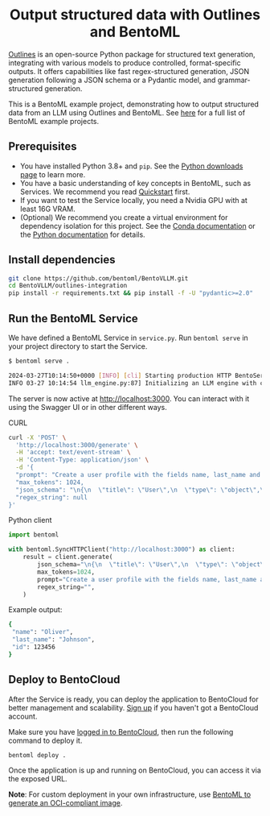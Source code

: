 <div align="center">
    <h1 align="center">Output structured data with Outlines and BentoML</h1>
</div>

[Outlines](https://github.com/outlines-dev/outlines) is an open-source Python package for structured text generation, integrating with various models to produce controlled, format-specific outputs​. It offers capabilities like fast regex-structured generation, JSON generation following a JSON schema or a Pydantic model, and grammar-structured generation. 

This is a BentoML example project, demonstrating how to output structured data from an LLM using Outlines and BentoML. See [here](https://github.com/bentoml/BentoML?tab=readme-ov-file#%EF%B8%8F-what-you-can-build-with-bentoml) for a full list of BentoML example projects.

## Prerequisites

- You have installed Python 3.8+ and `pip`. See the [Python downloads page](https://www.python.org/downloads/) to learn more.
- You have a basic understanding of key concepts in BentoML, such as Services. We recommend you read [Quickstart](https://docs.bentoml.com/en/1.2/get-started/quickstart.html) first.
- If you want to test the Service locally, you need a Nvidia GPU with at least 16G VRAM.
- (Optional) We recommend you create a virtual environment for dependency isolation for this project. See the [Conda documentation](https://conda.io/projects/conda/en/latest/user-guide/tasks/manage-environments.html) or the [Python documentation](https://docs.python.org/3/library/venv.html) for details.

## Install dependencies

```bash
git clone https://github.com/bentoml/BentoVLLM.git
cd BentoVLLM/outlines-integration
pip install -r requirements.txt && pip install -f -U "pydantic>=2.0"
```

## Run the BentoML Service

We have defined a BentoML Service in `service.py`. Run `bentoml serve` in your project directory to start the Service.

```bash
$ bentoml serve .

2024-03-27T10:14:50+0000 [INFO] [cli] Starting production HTTP BentoServer from "service:VLLM" listening on http://localhost:3000 (Press CTRL+C to quit)
INFO 03-27 10:14:54 llm_engine.py:87] Initializing an LLM engine with config: model='mistralai/Mistral-7B-Instruct-v0.2', tokenizer='mistralai/Mistral-7B-Instruct-v0.2', tokenizer_mode=auto, revision=None, tokenizer_revision=None, trust_remote_code=False, dtype=torch.bfloat16, max_seq_len=1024, download_dir=None, load_format=auto, tensor_parallel_size=1, disable_custom_all_reduce=False, quantization=None, enforce_eager=False, kv_cache_dtype=auto, device_config=cuda, seed=0)
```

The server is now active at [http://localhost:3000](http://localhost:3000/). You can interact with it using the Swagger UI or in other different ways.

CURL

```bash
curl -X 'POST' \
  'http://localhost:3000/generate' \
  -H 'accept: text/event-stream' \
  -H 'Content-Type: application/json' \
  -d '{
  "prompt": "Create a user profile with the fields name, last_name and id. name should be common English first names. last_name should be common English last names. id should be a random integer",
  "max_tokens": 1024,
  "json_schema": "\n{\n  \"title\": \"User\",\n  \"type\": \"object\",\n  \"properties\": {\n    \"name\": {\"type\": \"string\"},\n    \"last_name\": {\"type\": \"string\"},\n    \"id\": {\"type\": \"integer\"}\n  }\n}\n",
  "regex_string": null
}'
```

Python client

```python
import bentoml

with bentoml.SyncHTTPClient("http://localhost:3000") as client:
    result = client.generate(
        json_schema="\n{\n  \"title\": \"User\",\n  \"type\": \"object\",\n  \"properties\": {\n    \"name\": {\"type\": \"string\"},\n    \"last_name\": {\"type\": \"string\"},\n    \"id\": {\"type\": \"integer\"}\n  }\n}\n",
        max_tokens=1024,
        prompt="Create a user profile with the fields name, last_name and id. name should be common English first names. last_name should be common English last names. id should be a random integer",
        regex_string="",
    )
```

Example output:

```bash
{
 "name": "Oliver",
 "last_name": "Johnson",
 "id": 123456
}
```

## Deploy to BentoCloud

After the Service is ready, you can deploy the application to BentoCloud for better management and scalability. [Sign up](https://www.bentoml.com/) if you haven't got a BentoCloud account.

Make sure you have [logged in to BentoCloud](https://docs.bentoml.com/en/latest/bentocloud/how-tos/manage-access-token.html), then run the following command to deploy it.

```bash
bentoml deploy .
```

Once the application is up and running on BentoCloud, you can access it via the exposed URL.

**Note**: For custom deployment in your own infrastructure, use [BentoML to generate an OCI-compliant image](https://docs.bentoml.com/en/latest/guides/containerization.html).

